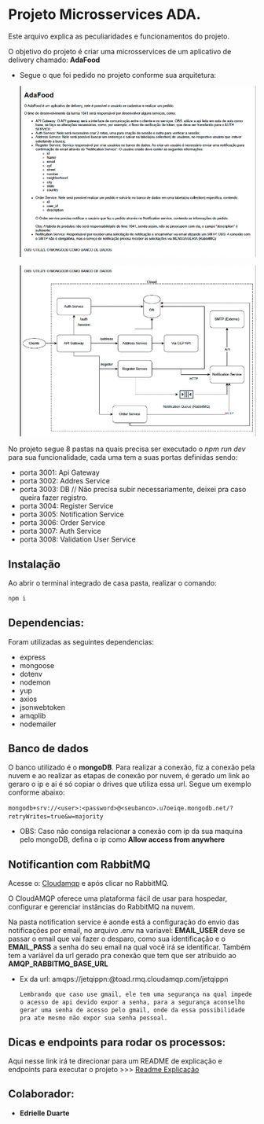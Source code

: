 # **Projeto Microsservices ADA.**

Este arquivo explica as peculiaridades e funcionamentos do projeto.

O objetivo do projeto é criar uma microsservices de um aplicativo de delivery chamado: **AdaFood**

- Segue o que foi pedido no projeto conforme sua arquitetura:

  ![imagem01](./documents/imgs/01.png)

  ![imagem02](/documents/imgs/02.png)

No projeto segue 8 pastas na quais precisa ser executado o _npm run dev_ para sua funcionalidade, cada uma tem a suas portas definidas sendo:

- porta 3001: Api Gateway
- porta 3002: Addres Service
- porta 3003: DB // Não precisa subir necessariamente, deixei pra caso queira fazer registro.
- porta 3004: Register Service
- porta 3005: Notification Service
- porta 3006: Order Service
- porta 3007: Auth Service
- porta 3008: Validation User Service

## Instalação

Ao abrir o terminal integrado de casa pasta, realizar o comando:

```bash
npm i
```

## Dependencias:

Foram utilizadas as seguintes dependencias:

- express
- mongoose
- dotenv
- nodemon
- yup
- axios
- jsonwebtoken
- amqplib
- nodemailer

## Banco de dados

O banco utilizado é o **mongoDB**. Para realizar a conexão, fiz a conexão pela nuvem e ao realizar as etapas de conexão por nuvem, é gerado um link ao geraro o ip e ai é só copiar o drives que utiliza essa url. Segue um exemplo conforme abaixo:

`mongodb+srv://<user>:<password>@<seubanco>.u7oeiqe.mongodb.net/?retryWrites=true&w=majority`

- OBS: Caso não consiga relacionar a conexão com ip da sua maquina pelo mongoDB, defina o ip como **Allow access from anywhere**

## Notificantion com RabbitMQ

Acesse o: [Cloudamqp](https://customer.cloudamqp.com/login) e após clicar no RabbitMQ.

O CloudAMQP oferece uma plataforma fácil de usar para hospedar, configurar e gerenciar instâncias do RabbitMQ na nuvem.

Na pasta notification service é aonde está a configuração do envio das notificações por email, no arquivo .env na variavel: **EMAIL_USER** deve se passar o email que vai fazer o desparo, como sua identificação e o **EMAIL_PASS** a senha do seu email na qual você irá se identificar. Também tem a variável da url gerado pra conexão que tem que ser atribuido ao **AMQP_RABBITMQ_BASE_URL**

- Ex da url: amqps://jetqippn:<suasenha>@toad.rmq.cloudamqp.com/jetqippn

      Lembrando que caso use gmail, ele tem uma segurança na qual impede o acesso de api devido expor a senha, para a segurança aconselho gerar uma senha de acesso pelo gmail, onde da essa possibilidade pra ate mesmo não expor sua senha pessoal.

## Dicas e endpoints para rodar os processos:

Aqui nesse link irá te direcionar para um README de explicação e endpoints para executar o projeto >>> [Readme Explicação](/documents/readme-explication/endpoints.md)

## Colaborador:

- **Edrielle Duarte**
